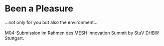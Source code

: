 # Been a Pleasure
...not only for you but also the environment...
<br>
<br>
 M04-Submission im Rahmen des MESH Innovation Summit by StuV DHBW Stuttgart.
